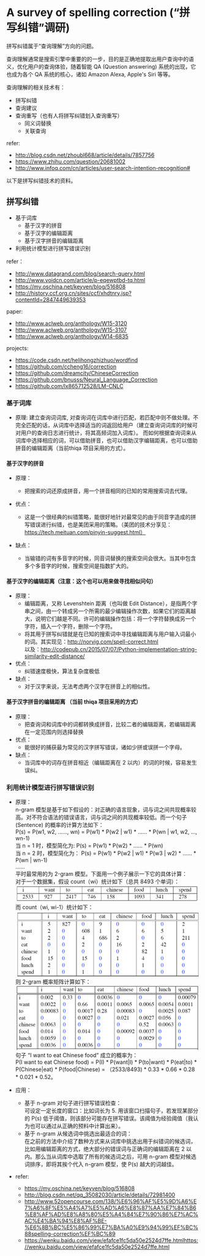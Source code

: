 # A survey of spelling correction (“拼写纠错”调研)

拼写纠错属于“查询理解”方向的问题。

查询理解通常是搜索引擎中重要的的一步，目的是正确地提取出用户查询中的语义，优化用户的查询体验，随着智能 QA (Question answering) 系统的出现，它也成为各个 QA 系统的核心，诸如 Amazon Alexa, Apple's Siri 等等。


查询理解的相关技术有：

- 拼写纠错
- 查询建议
- 查询重写（也有人将拼写纠错划入查询重写）
    - 同义词替换
    - 关联查询

refer:
- http://blog.csdn.net/zhoubl668/article/details/7857756
- https://www.zhihu.com/question/20681002
- http://www.infoq.com/cn/articles/user-search-intention-recognition#

以下是拼写纠错技术的资料。

## 拼写纠错

- 基于词库
    - 基于汉字的拼音
    - 基于汉字的编辑距离
    - 基于汉字拼音的编辑距离
- 利用统计模型进行拼写错误识别

refer：
- http://www.datagrand.com/blog/search-query.html
- http://www.voidcn.com/article/p-eqewptbd-tq.html
- https://my.oschina.net/keyven/blog/516808
- http://history.ccf.org.cn/sites/ccf/xhdtnry.jsp?contentId=2847449639353

paper:
- http://www.aclweb.org/anthology/W15-3120
- http://www.aclweb.org/anthology/W15-3107
- http://www.aclweb.org/anthology/W14-6835

projects:
- https://code.csdn.net/helihongzhizhuo/wordfind
- https://github.com/ccheng16/correction
- https://github.com/dreamcity/ChineseCorrection
- https://github.com/bnusss/Neural_Language_Correction
- https://github.com/lx865712528/LM-CNLC

### 基于词库
- 原理:
建立查询词词库, 对查询词在词库中进行匹配，若匹配中则不做处理。不完全匹配的话，从词库中选择适当的词返回给用户（建立查询词词库的时候可对用户的查询日志进行统计，将其高频词加入词库）。
而如何根据查询词来从词库中选择相应的词，可以借助拼音，也可以借助汉字编辑距离，也可以借助拼音的编辑距离（当前thiqa 项目采用的方式）。

#### 基于汉字的拼音
- 原理：
    - 把搜索的词还原成拼音，用一个拼音相同的已知的常用搜索词去代理。

- 优点：
    - 这是一个很经典的纠错策略，能很好地针对最常见的由于同音字造成的拼写错误进行纠错，也是美团采用的策略。（美团的技术分享见： https://tech.meituan.com/pinyin-suggest.html）
- 缺点：
    - 当输错的词有多音字的时候，同音词替换的搜索空间会很大。当其中包含多个多音字的时候，搜索空间是指数扩大的。

#### 基于汉字的编辑距离（注意：这个也可以用来做寻找相似问句）
- 原理：
    - 编辑距离，又称 Levenshtein 距离（也叫做 Edit Distance），是指两个字串之间，由一个转成另一个所需的最少编辑操作次数，如果它们的距离越大，说明它们越是不同。许可的编辑操作包括：将一个字符替换成另一个字符，插入一个字符，删除一个字符。  
    - 将其用于拼写纠错就是在已知的搜索词中寻找编辑距离与用户输入词最小的词。其实现见：http://norvig.com/spell-correct.html  
    以及：http://codepub.cn/2015/07/07/Python-implementation-string-similarity-edit-distance/
- 优点：
    - 纠错速度极快，算法复杂度极低
- 缺点：
    - 对于汉字来说，无法考虑两个汉字在拼音上的相似性。

#### 基于汉字拼音的编辑距离 （当前 thiqa 项目采用的方式）
- 原理：
    - 把查询词和词库中的词都转换成拼音，比较二者的编辑距离，若编辑距离在一定范围内则选择替换
- 优点：
    - 能很好的捕获最为常见的汉字拼写错误，诸如少拼或误拼一个字母。
- 缺点：
    - 当词库中的词存在拼音相近（编辑距离在 2 以内）的词的时候，容易发生误纠。


### 利用统计模型进行拼写错误识别
- 原理：  
n-gram 模型是基于如下假设的：对正确的语言现象，词与词之间共现概率较高。对不符合语法的错误语言，词与词之间的共现概率较低。而一个句子 (Sentence) 的概率的计算方法如下：  
P(s) = P(w1, w2, ......, wn) = P(w1) * P(w2 | w1) * ...... * P(wn | w1, w2, ..., wn-1)  
当 n = 1 时，模型简化为:
P(s) = P(w1) * P(w2) * ...... * P(wn)  
当 n = 2 时，模型简化为：
P(s) = P(w1) * P(w2 | w1) * P(w3 | w2) * ...... * P(wn | wn-1)  
......  
平时最常用的为 2-gram 模型。下面用一个例子展示一下它的具体计算：  
对于一个数据集，假设 count（wi）统计如下（总共 8493 个单词）：  
![word_num](./img/word_num.png)  
而 count（wi, wi-1）统计如下：  
![word_num](./img/word_num2.png)  
则 2-gram 概率矩阵计算如下：  
![word_fre](./img/word_fre.png)  
句子 “I want to eat Chinese food” 成立的概率为：  
P(I want to eat Chinese food) = P(I) * P(want|I) * P(to|want) * P(eat|to) * P(Chinese|eat) * P(food|Chinese)
 = （2533/8493) * 0.33 * 0.66 * 0.28 * 0.021 * 0.52。

- 应用：  
    - 基于 n-gram 对句子进行拼写错误检查：  
    可设定一定长度的窗口：比如词长为 5. 用该窗口扫描句子，若发现某部分的 P(s) 低于阈值，则该部分可能存在拼写错误。该阈值为经验阈值（我认为也可以通过从正确的预料中计算出来）。
    - 基于 n-gram 从候选词中挑选出最适合的词：  
    在之前的方法中介绍了数种方式来从词库中挑选出用于纠错词的候选词，比如用编辑距离的方式，绝大部分的错误词与正确词的编辑距离在 2 以内。那么当从词库中选取了所有的候选词之后，可用 n-gram 模型对候选词排序，即将其挨个代入 n-gram 模型，使 P(s) 越大的词越佳。

- refer:  
    - https://my.oschina.net/keyven/blog/516808
    - http://blog.csdn.net/qq_35082030/article/details/72981400
    - http://www.52opencourse.com/138/%E6%96%AF%E5%9D%A6%E7%A6%8F%E5%A4%A7%E5%AD%A6%E8%87%AA%E7%84%B6%E8%AF%AD%E8%A8%80%E5%A4%84%E7%90%86%E7%AC%AC%E4%BA%94%E8%AF%BE-%E6%8B%BC%E5%86%99%E7%BA%A0%E9%94%99%EF%BC%88spelling-correction%EF%BC%89
    - https://wenku.baidu.com/view/efafce1fc5da50e2524d7ffe.htmlhttps://wenku.baidu.com/view/efafce1fc5da50e2524d7ffe.html


